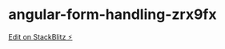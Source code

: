 # angular-form-handling-zrx9fx

[Edit on StackBlitz ⚡️](https://stackblitz.com/edit/angular-form-handling-zrx9fx)